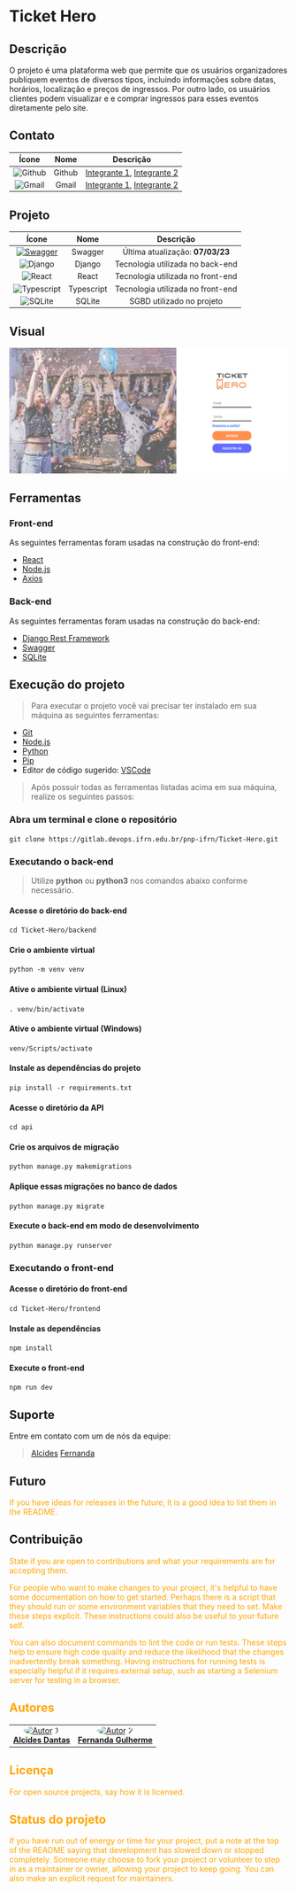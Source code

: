 # Ticket Hero

## Descrição
O projeto é uma plataforma web que permite que os usuários organizadores publiquem eventos de diversos tipos, incluindo informações sobre datas, horários, localização e preços de ingressos. Por outro lado, os usuários clientes podem visualizar e e comprar ingressos para esses eventos diretamente pelo site.

## Contato
| Ícone                |  Nome             |          Descrição  |  
| :-----------------: | :-----------------: | :-----------------: |
![Github](https://img.shields.io/badge/GitHub-100000?style=for-the-badge&logo=github&logoColor=white) |  Github  | [Integrante 1](https://github.com/alcides07), [Integrante 2](https://github.com/Fernanda154) 
![Gmail](https://img.shields.io/badge/Gmail-D14836?style=for-the-badge&logo=gmail&logoColor=white) |  Gmail  | <a href="mailto:alcidesdantasdj@gmail.com"> Integrante 1</a>, <a href="mailto:eufernandagui154@hotmail.com"> Integrante 2 </a> 

## Projeto
| Ícone                |  Nome             |          Descrição  |  
| :-----------------: | :-----------------: | :-----------------: |
|  [![Swagger](https://img.shields.io/badge/Swagger-85EA2D?style=for-the-badge&logo=Swagger&logoColor=white)](http://localhost:8000/swagger/)        |  Swagger                |   Última atualização: **07/03/23** | 
|  ![Django](https://img.shields.io/badge/Django-092E20?style=for-the-badge&logo=django&logoColor=white) |  Django |  Tecnologia utilizada no back-end | 
|  ![React](https://img.shields.io/badge/React-20232A?style=for-the-badge&logo=react&logoColor=61DAFB) |  React |  Tecnologia utilizada no front-end | 
|  ![Typescript](https://img.shields.io/badge/TypeScript-007ACC?style=for-the-badge&logo=typescript&logoColor=white) |  Typescript |  Tecnologia utilizada no front-end | 
|  ![SQLite](https://img.shields.io/badge/SQLite-07405E?style=for-the-badge&logo=sqlite&logoColor=white) |  SQLite |  SGBD utilizado no projeto | 

## Visual
![Login](./images/login.png)

## Ferramentas

### Front-end
As seguintes ferramentas foram usadas na construção do front-end:

- [React](https://pt-br.reactjs.org/)
- [Node.js](https://nodejs.org/en/)
- [Axios](https://axios-http.com/ptbr/docs/intro)

### Back-end
As seguintes ferramentas foram usadas na construção do back-end:

- [Django Rest Framework](https://www.django-rest-framework.org/)
- [Swagger](https://swagger.io/)
- [SQLite](https://www.sqlite.org/)

## Execução do projeto
> Para executar o projeto você vai precisar ter instalado em sua máquina as seguintes ferramentas:
- [Git](https://git-scm.com)
- [Node.js](https://nodejs.org/en/)
- [Python](https://www.python.org/)
- [Pip](https://pypi.org/project/pip/)
- Editor de código sugerido: [VSCode](https://code.visualstudio.com/)

> Após possuir todas as ferramentas listadas acima em sua máquina, realize os seguintes passos:

### Abra um terminal e clone o repositório
```
git clone https://gitlab.devops.ifrn.edu.br/pnp-ifrn/Ticket-Hero.git
```

### Executando o back-end
> Utilize **python** ou **python3** nos comandos abaixo conforme necessário.

#### Acesse o diretório do back-end
```
cd Ticket-Hero/backend
```

#### Crie o ambiente virtual
```
python -m venv venv
```

#### Ative o ambiente virtual (Linux)
```
. venv/bin/activate
```

#### Ative o ambiente virtual (Windows)
```
venv/Scripts/activate
```

#### Instale as dependências do projeto
```
pip install -r requirements.txt
```

#### Acesse o diretório da API
```
cd api
```

#### Crie os arquivos de migração
```
python manage.py makemigrations
```

#### Aplique essas migrações no banco de dados
```
python manage.py migrate
```

#### Execute o back-end em modo de desenvolvimento
```
python manage.py runserver
```

### Executando o front-end
#### Acesse o diretório do front-end
```
cd Ticket-Hero/frontend
```

#### Instale as dependências
```
npm install
```

#### Execute o front-end
```
npm run dev
```

## Suporte
Entre em contato com um de nós da equipe:
> <a href="mailto:alcidesdantasdj@gmail.com"> Alcides</a>
> <a href="mailto:eufernandagui154@hotmail.com"> Fernanda</a>

## Futuro
<span style = "color: orange">
  If you have ideas for releases in the future, it is a good idea to list them in the README.
</span>

## Contribuição

<span style = "color: orange">
  State if you are open to contributions and what your requirements are for accepting them.

  For people who want to make changes to your project, it's helpful to have some documentation on how to get started. Perhaps there is a script that they should run or some environment variables that they need to set. Make these steps explicit. These instructions could also be useful to your future self.

  You can also document commands to lint the code or run tests. These steps help to ensure high code quality and reduce the likelihood that the changes inadvertently break something. Having instructions for running tests is especially helpful if it requires external setup, such as starting a Selenium server for testing in a browser.
</span>

## Autores
<table style>
  <tr>
    <td align="center"><a href="https://github.com/alcides07">
        <img style="border-radius: 50%;" src="https://avatars.githubusercontent.com/alcides07" width="100px;" alt="Autor 1"/>
        <br />
        <a href="https://github.com/alcides07"><b>Alcides Dantas</b></a>
    </td>
    <td align="center"><a href="https://github.com/diogoodiego">
        <img style="border-radius: 50%;" src="https://avatars.githubusercontent.com/Fernanda154" width="100px;" alt="Autor 2"/>
        <br />
        <a href="https://github.com/Fernanda154"><b>Fernanda Gulherme</b></a>
    </td>
  </tr>
</table>

## Licença
<span style = "color: orange">
  For open source projects, say how it is licensed.
</span>

## Status do projeto
<span style = "color: orange">
  If you have run out of energy or time for your project, put a note at the top of the README saying that development has slowed down or stopped completely. Someone may choose to fork your project or volunteer to step in as a maintainer or owner, allowing your project to keep going. You can also make an explicit request for   maintainers.
</span>

